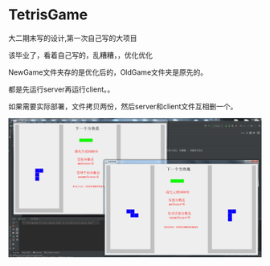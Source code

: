 # TetrisGame
大二期末写的设计,第一次自己写的大项目

该毕业了，看着自己写的，乱糟糟，，优化优化

NewGame文件夹存的是优化后的，OldGame文件夹是原先的。

都是先运行server再运行client。。

如果需要实际部署，文件拷贝两份，然后server和client文件互相删一个。

![1](https://github.com/xiaobaobao007/TetrisGame/blob/master/src/img/1.png)

